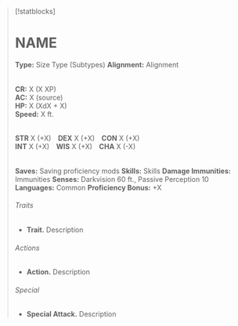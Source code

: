 >[!statblocks]
># NAME
>**Type:** Size Type (Subtypes)
>**Alignment:** Alignment
>######
> **CR:** X (X XP)  
> **AC:** X (source)  
> **HP:** X (XdX + X)  
> **Speed:** X ft. 
>######
> **STR** X (+X) **DEX** X (+X) **CON** X (+X)  
> **INT** X (+X) **WIS** X (+X) **CHA** X (-X) 
>######
> **Saves:** Saving proficiency mods
> **Skills:** Skills 
> **Damage Immunities:** Immunities
> **Senses:** Darkvision 60 ft., Passive Perception 10  
> **Languages:** Common
> **Proficiency Bonus:** +X
>###### Traits
> - **Trait.** Description
>###### Actions
> - **Action.** Description
>###### Special
> - **Special Attack.** Description